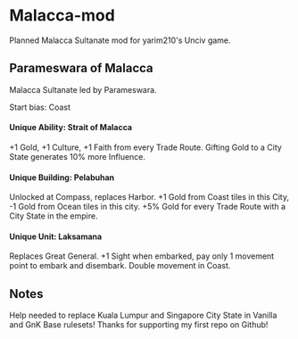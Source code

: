 # Malacca-mod
Planned Malacca Sultanate mod for yarim210's Unciv game.

## Parameswara of Malacca
Malacca Sultanate led by Parameswara.

Start bias: Coast

#### Unique Ability: Strait of Malacca
+1 Gold, +1 Culture, +1 Faith from every Trade Route. Gifting Gold to a City State generates 10% more Influence.

#### Unique Building: Pelabuhan
Unlocked at Compass, replaces Harbor. +1 Gold from Coast tiles in this City, -1 Gold from Ocean tiles in this city. +5% Gold for every Trade Route with a City State in the empire.

#### Unique Unit: Laksamana
Replaces Great General. +1 Sight when embarked, pay only 1 movement point to embark and disembark. Double movement in Coast.

## Notes
Help needed to replace Kuala Lumpur and Singapore City State in Vanilla and GnK Base rulesets! Thanks for supporting my first repo on Github! 